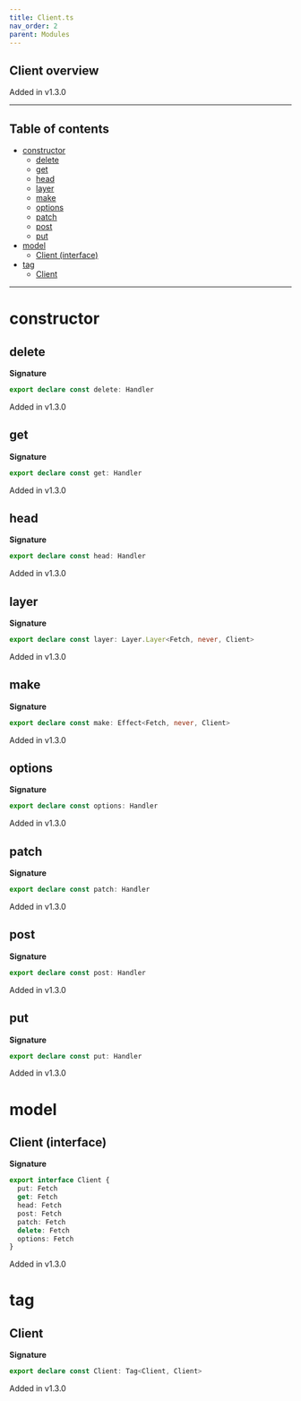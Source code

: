 ```yaml
---
title: Client.ts
nav_order: 2
parent: Modules
---
```


## Client overview

Added in v1.3.0

---

<h2 class="text-delta">Table of contents</h2>

- [constructor](#constructor)
  - [delete](#delete)
  - [get](#get)
  - [head](#head)
  - [layer](#layer)
  - [make](#make)
  - [options](#options)
  - [patch](#patch)
  - [post](#post)
  - [put](#put)
- [model](#model)
  - [Client (interface)](#client-interface)
- [tag](#tag)
  - [Client](#client)

---

# constructor

## delete

**Signature**

```ts
export declare const delete: Handler
```

Added in v1.3.0

## get

**Signature**

```ts
export declare const get: Handler
```

Added in v1.3.0

## head

**Signature**

```ts
export declare const head: Handler
```

Added in v1.3.0

## layer

**Signature**

```ts
export declare const layer: Layer.Layer<Fetch, never, Client>
```

Added in v1.3.0

## make

**Signature**

```ts
export declare const make: Effect<Fetch, never, Client>
```

Added in v1.3.0

## options

**Signature**

```ts
export declare const options: Handler
```

Added in v1.3.0

## patch

**Signature**

```ts
export declare const patch: Handler
```

Added in v1.3.0

## post

**Signature**

```ts
export declare const post: Handler
```

Added in v1.3.0

## put

**Signature**

```ts
export declare const put: Handler
```

Added in v1.3.0

# model

## Client (interface)

**Signature**

```ts
export interface Client {
  put: Fetch
  get: Fetch
  head: Fetch
  post: Fetch
  patch: Fetch
  delete: Fetch
  options: Fetch
}
```

Added in v1.3.0

# tag

## Client

**Signature**

```ts
export declare const Client: Tag<Client, Client>
```

Added in v1.3.0
